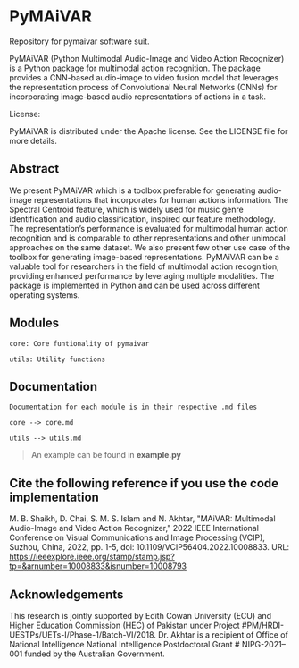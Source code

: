 # PyMAiVAR
Repository for pymaivar software suit.

PyMAiVAR (Python Multimodal Audio-Image and Video Action Recognizer) is a Python package for multimodal action recognition. The package provides a CNN-based audio-image to video fusion model that leverages the representation process of Convolutional Neural Networks (CNNs) for incorporating image-based audio representations of actions in a task.

License:

PyMAiVAR is distributed under the Apache license. See the LICENSE file for more details.


## Abstract

We present PyMAiVAR which is a toolbox preferable for generating audio-image representations that incorporates for human actions information. The Spectral Centroid feature, which is widely used for music genre identification and audio classification, inspired our feature methodology. The representation’s performance is evaluated for multimodal human action recognition and is comparable to other representations and other unimodal approaches on the same dataset. We also present few other use case of the toolbox for generating image-based representations.  PyMAiVAR can be a valuable tool for researchers in the field of multimodal action recognition, providing enhanced performance by leveraging multiple modalities. The package is implemented in Python and can be used across different operating systems. 

## Modules

	core: Core funtionality of pymaivar

	utils: Utility functions

## Documentation

	Documentation for each module is in their respective .md files

	core --> core.md

	utils --> utils.md

> An example can be found in **example.py**

## Cite the following reference if you use the code implementation
M. B. Shaikh, D. Chai, S. M. S. Islam and N. Akhtar, "MAiVAR: Multimodal Audio-Image and Video Action Recognizer," 2022 IEEE International Conference on Visual Communications and Image Processing (VCIP), Suzhou, China, 2022, pp. 1-5, doi: 10.1109/VCIP56404.2022.10008833.
URL: https://ieeexplore.ieee.org/stamp/stamp.jsp?tp=&arnumber=10008833&isnumber=10008793 

## Acknowledgements
This research is jointly supported by Edith Cowan University (ECU) and Higher Education Commission (HEC) of Pakistan under Project #PM/HRDI-UESTPs/UETs-I/Phase-1/Batch-VI/2018. Dr. Akhtar is a recipient of Office of National Intelligence National Intelligence Postdoctoral Grant # NIPG-2021–001 funded by the Australian Government.


